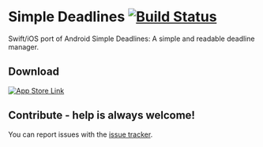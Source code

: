 Simple Deadlines [![Build Status](https://travis-ci.org/EckoEdc/simpleDeadlines-iOS.svg?branch=master)](https://travis-ci.org/EckoEdc/simpleDeadlines-iOS)
===

Swift/iOS port of Android Simple Deadlines: A simple and readable deadline manager.

## Download

<a href="https://itunes.apple.com/WebObjects/MZStore.woa/wa/viewSoftware?id=1207950592&mt=8" rel="App Store">![App Store Link](https://devimages.apple.com.edgekey.net/app-store/marketing/guidelines/images/badge-download-on-the-app-store.svg)</a>

## Contribute - help is always welcome!

You can report issues with the [issue tracker](https://github.com/EckoEdc/simpleDeadlines-iOS/issues).

